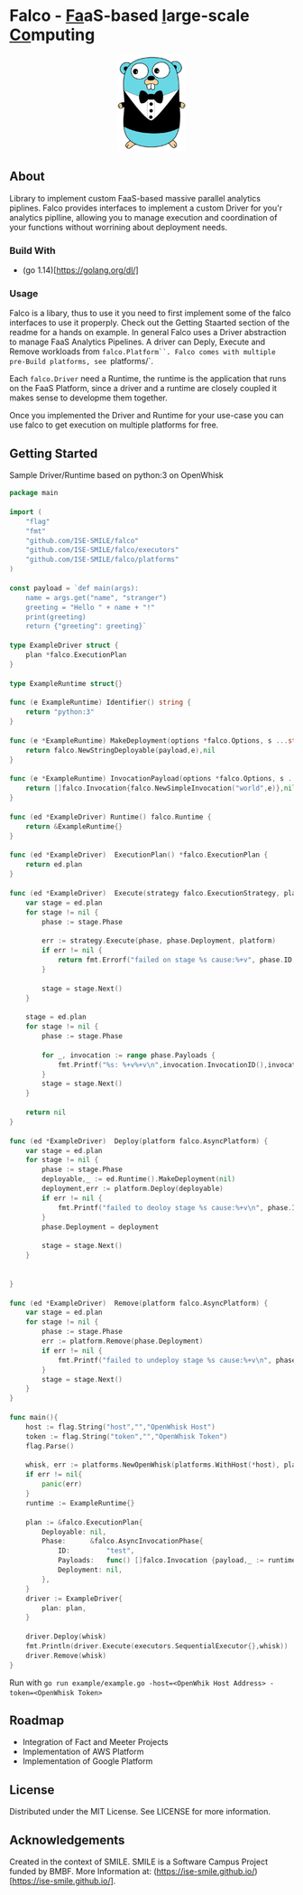 # Falco - <ins>Fa</ins>aS-based <ins>l</ins>arge-scale <ins>Co</ins>mputing 
<p align="center">
 <img src="https://raw.githubusercontent.com/ISE-SMILE/falco/master/logo.svg" height=170/>
</p>

<!--TODO: Logo / possible rename? -->

## About
Library to implement custom FaaS-based massive parallel analytics piplines. 
Falco provides interfaces to implement a custom Driver for you'r analytics piplline,
allowing you to manage execution and coordination of your functions without worrining about
deployment needs. 

### Build With
 * (go 1.14)[https://golang.org/dl/]
### Usage
Falco is a libary, thus to use it you need to first implement some of the falco interfaces to use it properply.
Check out the Getting Staarted section of the readme for a hands on example. In general Falco uses a Driver abstraction to manage FaaS Analytics Pipelines.
A driver can Deply, Execute and Remove workloads from `falco.Platform``. Falco comes with multiple pre-Build platforms, see `platforms/`.

Each `falco.Driver` need a Runtime, the runtime is the application that runs on the FaaS Platform, since a driver and a runtime are closely coupled it makes sense to developme them together.

Once you implemented the Driver and Runtime for your use-case you can use falco to get execution on multiple platforms for free.

## Getting Started

Sample Driver/Runtime based on python:3 on OpenWhisk 
```go
package main

import (
	"flag"
	"fmt"
	"github.com/ISE-SMILE/falco"
	"github.com/ISE-SMILE/falco/executors"
	"github.com/ISE-SMILE/falco/platforms"
)

const payload = `def main(args):
    name = args.get("name", "stranger")
    greeting = "Hello " + name + "!"
    print(greeting)
    return {"greeting": greeting}`

type ExampleDriver struct {
	plan *falco.ExecutionPlan
}

type ExampleRuntime struct{}

func (e ExampleRuntime) Identifier() string {
	return "python:3"
}

func (e *ExampleRuntime) MakeDeployment(options *falco.Options, s ...string) (falco.Deployable, error) {
	return falco.NewStringDeployable(payload,e),nil
}

func (e *ExampleRuntime) InvocationPayload(options *falco.Options, s ...string) ([]falco.Invocation, error) {
	return []falco.Invocation{falco.NewSimpleInvocation("world",e)},nil
}

func (ed *ExampleDriver) Runtime() falco.Runtime {
	return &ExampleRuntime{}
}

func (ed *ExampleDriver)  ExecutionPlan() *falco.ExecutionPlan {
	return ed.plan
}

func (ed *ExampleDriver)  Execute(strategy falco.ExecutionStrategy, platform falco.AsyncPlatform) error {
	var stage = ed.plan
	for stage != nil {
		phase := stage.Phase

		err := strategy.Execute(phase, phase.Deployment, platform)
		if err != nil {
			return fmt.Errorf("failed on stage %s cause:%+v", phase.ID, err)
		}

		stage = stage.Next()
	}

	stage = ed.plan
	for stage != nil {
		phase := stage.Phase

		for _, invocation := range phase.Payloads {
			fmt.Printf("%s: %+v%+v\n",invocation.InvocationID(),invocation.Result(),invocation.Error())
		}
		stage = stage.Next()
	}

	return nil
}

func (ed *ExampleDriver)  Deploy(platform falco.AsyncPlatform) {
	var stage = ed.plan
	for stage != nil {
		phase := stage.Phase
		deployable,_ := ed.Runtime().MakeDeployment(nil)
		deployment,err := platform.Deploy(deployable)
		if err != nil {
			fmt.Printf("failed to deoloy stage %s cause:%+v\n", phase.ID, err)
		}
		phase.Deployment = deployment

		stage = stage.Next()
	}


}

func (ed *ExampleDriver)  Remove(platform falco.AsyncPlatform) {
	var stage = ed.plan
	for stage != nil {
		phase := stage.Phase
		err := platform.Remove(phase.Deployment)
		if err != nil {
			fmt.Printf("failed to undeploy stage %s cause:%+v\n", phase.ID, err)
		}
		stage = stage.Next()
	}
}

func main(){
	host := flag.String("host","","OpenWhisk Host")
	token := flag.String("token","","OpenWhisk Token")
	flag.Parse()

	whisk, err := platforms.NewOpenWhisk(platforms.WithHost(*host), platforms.WithAuthToken(*token))
	if err != nil{
		panic(err)
	}
	runtime := ExampleRuntime{}

	plan := &falco.ExecutionPlan{
		Deployable: nil,
		Phase:      &falco.AsyncInvocationPhase{
			ID:         "test",
			Payloads:   func() []falco.Invocation {payload,_ := runtime.InvocationPayload(nil);return payload}(),
			Deployment: nil,
		},
	}
	driver := ExampleDriver{
		plan: plan,
	}

	driver.Deploy(whisk)
	fmt.Println(driver.Execute(executors.SequentialExecutor{},whisk))
	driver.Remove(whisk)
}
```

Run with `go run example/example.go -host=<OpenWhik Host Address> -token=<OpenWhisk Token>`

## Roadmap
 * Integration of Fact and Meeter Projects 
 * Implementation of AWS Platform
 * Implementation of Google Platform

## License
Distributed under the MIT License. See LICENSE for more information.

## Acknowledgements
Created in the context of SMILE. SMILE is a Software Campus Project funded by BMBF. More Information at: (https://ise-smile.github.io/)[https://ise-smile.github.io/].
 
